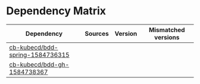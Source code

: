 # Dependency Matrix

Dependency | Sources | Version | Mismatched versions
---------- | ------- | ------- | -------------------
[cb-kubecd/bdd-spring-1584736315](https://github.com/cb-kubecd/bdd-spring-1584736315.git) |  | []() | 
[cb-kubecd/bdd-gh-1584738367](https://github.com/cb-kubecd/bdd-gh-1584738367.git) |  | []() | 
